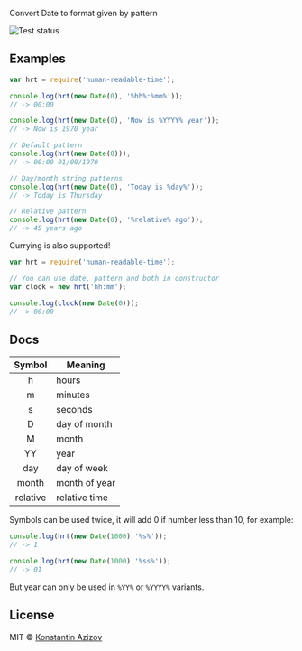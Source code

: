 Convert Date to format given by pattern

![Test status](https://api.travis-ci.org/G07cha/human-readable-time.svg)

## Examples

```javascript
var hrt = require('human-readable-time');

console.log(hrt(new Date(0), '%hh%:%mm%'));
// -> 00:00

console.log(hrt(new Date(0), 'Now is %YYYY% year'));
// -> Now is 1970 year

// Default pattern
console.log(hrt(new Date(0)));
// -> 00:00 01/00/1970

// Day/month string patterns
console.log(hrt(new Date(0), 'Today is %day%'));
// -> Today is Thursday

// Relative pattern
console.log(hrt(new Date(0), '%relative% ago'));
// -> 45 years ago
```

Currying is also supported!

```javascript
var hrt = require('human-readable-time');

// You can use date, pattern and both in constructor
var clock = new hrt('hh:mm');

console.log(clock(new Date(0)));
// -> 00:00
```

## Docs

|Symbol|Meaning|
|:---:|-------|
| h | hours |
| m | minutes  |
| s | seconds |
| D | day of month |
| M | month |
| YY | year |
| day | day of week |
| month | month of year |
| relative | relative time |

Symbols can be used twice, it will add 0 if number less than 10, for example:

```javascript
console.log(hrt(new Date(1000) '%s%'));
// -> 1

console.log(hrt(new Date(1000) '%ss%'));
// -> 01
```

But year can only be used in `%YY%` or `%YYYY%` variants.


## License

MIT © [Konstantin Azizov](http://G07cha.github.com/)